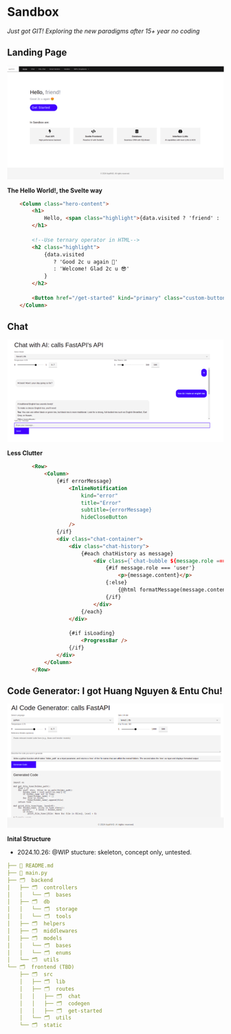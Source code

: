 
# Sandbox 
_Just got GIT! Exploring the new paradigms after 15+ year no coding_

## Landing Page

![alt text](image.png)

**The Hello World!, the Svelte way**  
```html
    <Column class="hero-content">
        <h1>
            Hello, <span class="highlight">{data.visited ? 'friend' : 'stranger'}!</span>
        </h1>

        <!--Use ternary operator in HTML-->
        <h2 class="highlight">
            {data.visited
               ? 'Good 2c u again 🤩'
               : 'Welcome! Glad 2c u 😎'
            }
        </h2>

        <Button href="/get-started" kind="primary" class="custom-button">Get Started</Button>
    </Column>
```                

## Chat
![alt text](image-1.png)

**Less Clutter**
```html
        <Row>
            <Column>
                {#if errorMessage}
                    <InlineNotification
                        kind="error"
                        title="Error"
                        subtitle={errorMessage}
                        hideCloseButton
                    />
                {/if}
                <div class="chat-container">
                    <div class="chat-history">
                        {#each chatHistory as message}
                            <div class={`chat-bubble ${message.role === 'user' ? 'user-bubble' : 'ai-bubble'}`}>
                                {#if message.role === 'user'}
                                    <p>{message.content}</p>
                                {:else}
                                    {@html formatMessage(message.content)}
                                {/if}
                            </div>
                        {/each}
                    </div>

                    {#if isLoading}
                        <ProgressBar />
                    {/if}
                </div>
            </Column>
        </Row>
```

## Code Generator: I got Huang Nguyen & Entu Chu! 

![alt text](image-2.png)

**Inital Structure**
- 2024.10.26: @WIP stucture: skeleton, concept only, untested.   

```yaml
├── 📑 README.md
├── 📑 main.py
├── 🗂️  backend
│   ├── 🗂️  controllers
│   │   └── 🗂️  bases
│   ├── 🗂️  db
│   │   └── 🗂️  storage
│   │   └── 🗂️  tools
│   ├── 🗂️  helpers
│   ├── 🗂️  middlewares
│   ├── 🗂️  models
│   │   └── 🗂️  bases
│   │   └── 🗂️  enums
│   └── 🗂️  utils
└── 🗂️  frontend (TBD)
    ├── 🗂️  src
    │   ├── 🗂️  lib
    │   ├── 🗂️  routes
    │   │   ├── 🗂️  chat
    │   │   ├── 🗂️  codegen
    │   │   ├── 🗂️  get-started
    │   └── 🗂️  utils
    └── 🗂️  static
```    